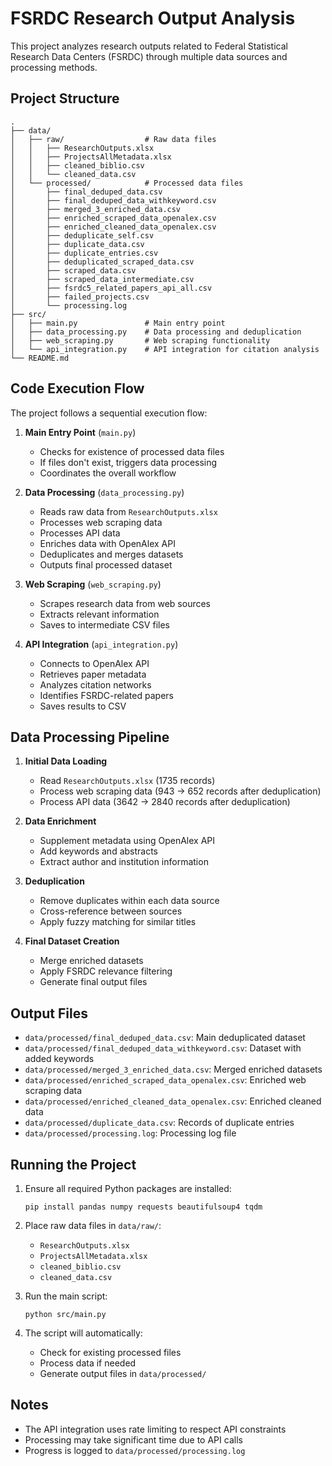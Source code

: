 # FSRDC Research Output Analysis

This project analyzes research outputs related to Federal Statistical Research Data Centers (FSRDC) through multiple data sources and processing methods.

## Project Structure

```
.
├── data/
│   ├── raw/                  # Raw data files
│   │   ├── ResearchOutputs.xlsx
│   │   ├── ProjectsAllMetadata.xlsx
│   │   ├── cleaned_biblio.csv
│   │   └── cleaned_data.csv
│   └── processed/            # Processed data files
│       ├── final_deduped_data.csv
│       ├── final_deduped_data_withkeyword.csv
│       ├── merged_3_enriched_data.csv
│       ├── enriched_scraped_data_openalex.csv
│       ├── enriched_cleaned_data_openalex.csv
│       ├── deduplicate_self.csv
│       ├── duplicate_data.csv
│       ├── duplicate_entries.csv
│       ├── deduplicated_scraped_data.csv
│       ├── scraped_data.csv
│       ├── scraped_data_intermediate.csv
│       ├── fsrdc5_related_papers_api_all.csv
│       ├── failed_projects.csv
│       └── processing.log
├── src/
│   ├── main.py               # Main entry point
│   ├── data_processing.py    # Data processing and deduplication
│   ├── web_scraping.py       # Web scraping functionality
│   └── api_integration.py    # API integration for citation analysis
└── README.md
```

## Code Execution Flow

The project follows a sequential execution flow:

1. **Main Entry Point** (`main.py`)
   - Checks for existence of processed data files
   - If files don't exist, triggers data processing
   - Coordinates the overall workflow

2. **Data Processing** (`data_processing.py`)
   - Reads raw data from `ResearchOutputs.xlsx`
   - Processes web scraping data
   - Processes API data
   - Enriches data with OpenAlex API
   - Deduplicates and merges datasets
   - Outputs final processed dataset

3. **Web Scraping** (`web_scraping.py`)
   - Scrapes research data from web sources
   - Extracts relevant information
   - Saves to intermediate CSV files

4. **API Integration** (`api_integration.py`)
   - Connects to OpenAlex API
   - Retrieves paper metadata
   - Analyzes citation networks
   - Identifies FSRDC-related papers
   - Saves results to CSV

## Data Processing Pipeline

1. **Initial Data Loading**
   - Read `ResearchOutputs.xlsx` (1735 records)
   - Process web scraping data (943 → 652 records after deduplication)
   - Process API data (3642 → 2840 records after deduplication)

2. **Data Enrichment**
   - Supplement metadata using OpenAlex API
   - Add keywords and abstracts
   - Extract author and institution information

3. **Deduplication**
   - Remove duplicates within each data source
   - Cross-reference between sources
   - Apply fuzzy matching for similar titles

4. **Final Dataset Creation**
   - Merge enriched datasets
   - Apply FSRDC relevance filtering
   - Generate final output files

## Output Files

- `data/processed/final_deduped_data.csv`: Main deduplicated dataset
- `data/processed/final_deduped_data_withkeyword.csv`: Dataset with added keywords
- `data/processed/merged_3_enriched_data.csv`: Merged enriched datasets
- `data/processed/enriched_scraped_data_openalex.csv`: Enriched web scraping data
- `data/processed/enriched_cleaned_data_openalex.csv`: Enriched cleaned data
- `data/processed/duplicate_data.csv`: Records of duplicate entries
- `data/processed/processing.log`: Processing log file

## Running the Project

1. Ensure all required Python packages are installed:
   ```
   pip install pandas numpy requests beautifulsoup4 tqdm
   ```

2. Place raw data files in `data/raw/`:
   - `ResearchOutputs.xlsx`
   - `ProjectsAllMetadata.xlsx`
   - `cleaned_biblio.csv`
   - `cleaned_data.csv`

3. Run the main script:
   ```
   python src/main.py
   ```

4. The script will automatically:
   - Check for existing processed files
   - Process data if needed
   - Generate output files in `data/processed/`

## Notes

- The API integration uses rate limiting to respect API constraints
- Processing may take significant time due to API calls
- Progress is logged to `data/processed/processing.log` 